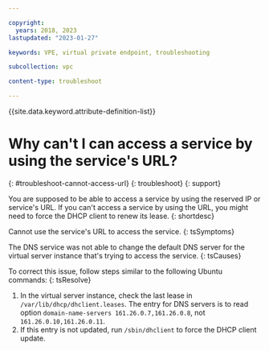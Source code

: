```yaml
---

copyright:
  years: 2018, 2023
lastupdated: "2023-01-27"

keywords: VPE, virtual private endpoint, troubleshooting

subcollection: vpc

content-type: troubleshoot

---
```


{{site.data.keyword.attribute-definition-list}}

# Why can't I can access a service by using the service's URL?
{: #troubleshoot-cannot-access-url}
{: troubleshoot}
{: support}

You are supposed to be able to access a service by using the reserved IP or service's URL. If you can't access a service by using the URL, you might need to force the DHCP client to renew its lease.
{: shortdesc}

Cannot use the service's URL to access the service.
{: tsSymptoms}

The DNS service was not able to change the default DNS server for the virtual server instance that's trying to access the service.
{: tsCauses}

To correct this issue, follow steps similar to the following Ubuntu commands:
{: tsResolve}

1. In the virtual server instance, check the last lease in `/var/lib/dhcp/dhclient.leases`. The entry for DNS servers is to read option `domain-name-servers 161.26.0.7,161.26.0.8`, not `161.26.0.10,161.26.0.11`.
1. If this entry is not updated, run `/sbin/dhclient` to force the DHCP client update.
